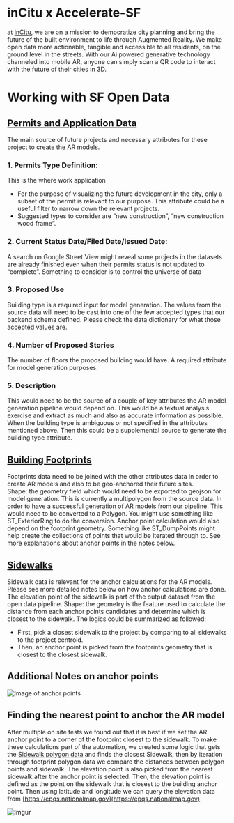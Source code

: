 # inCitu x Accelerate-SF
at [inCitu](https://www.incitu.us/), we are on a mission to democratize city planning and bring the future of the built environment to life through Augmented Reality. 
We make open data more actionable, tangible and accessible to all residents, on the ground level in the streets. 
With our Ai powered generative technology channeled into mobile AR, anyone can simply scan a QR code to interact with the future of their cities in 3D.

# Working with SF Open Data

## [Permits and Application Data](https://data.sfgov.org/Housing-and-Buildings/Building-Permits/i98e-djp9)
The main source of future projects and necessary attributes for these project to create the AR models. 

### 1. Permits Type Definition: 
This is the where work application 
* For the purpose of visualizing the future development in the city, only a subset of the permit is relevant to our purpose. This attribute could be a useful filter to narrow down the relevant projects.
* Suggested types to consider are “new construction”, “new construction wood frame”. 

### 2. Current Status Date/Filed Date/Issued Date: 
A search on Google Street View might reveal some projects in the datasets are already finished even when their permits status is not updated to “complete”. Something to consider is to control the universe of data 

### 3. Proposed Use
Building type is a required input for model generation. The values from the source data will need to be cast into one of the few accepted types that our backend schema defined. Please check the data dictionary for what those accepted values are. 

### 4. Number of Proposed Stories
The number of floors the proposed building would have. A required attribute for model generation purposes. 

### 5. Description
This would need to be the source of a couple of key attributes the AR model generation pipeline would depend on. This would be a textual analysis exercise and extract as much and also as accurate information as possible.
When the building type is ambiguous or not specified in the attributes mentioned above. Then this could be a supplemental source to generate the building type attribute. 

## [Building Footprints](https://data.sfgov.org/Geographic-Locations-and-Boundaries/Map-of-Building-Footprints/xy57-fey9)
Footprints data need to be joined with the other attributes data in order to create AR models and also to be geo-anchored their future sites.  
Shape: the geometry field which would need to be exported to geojson for model generation. This is currently a multipolygon from the source data. In order to have a successful generation of AR models from our pipeline. This would need to be converted to a Polygon. You might use something like ST_ExteriorRing to do the conversion. Anchor point calculation would also depend on the footprint geometry. Something like ST_DumpPoints might help create the collections of points that would be iterated through to. See more explanations about anchor points in the notes below. 

## [Sidewalks](https://data.sfgov.org/Transportation/Map-of-Sidewalk-Widths/ygcm-bt3x)
Sidewalk data is relevant for the anchor calculations for the AR models. Please see more detailed notes below on how anchor calculations are done. The elevation point of the sidewalk is part of the output dataset from the open data pipeline. 
Shape: the geometry is the feature used to calculate the distance from each anchor points candidates and determine which is closest to the sidewalk. The logics could be summarized as followed: 
* First, pick a closest sidewalk to the project by comparing to all sidewalks to the project centroid.
* Then, an anchor point is picked from the footprints geometry that is closest to the closest sidewalk.

## Additional Notes on anchor points
![Image of anchor points](https://i.imgur.com/kdr7RYA.png)

## Finding the nearest point to anchor the AR model
After multiple on site tests we found out that it is best if we set the AR anchor point to a corner of the footprint closest to the sidewalk. To make these calculations part of the automation, we created some logic that gets the [Sidewalk polygon data](https://data.cityofnewyork.us/City-Government/Sidewalk/vfx9-tbb6) and finds the closest Sidewalk, then by iteration through footprint polygon data we compare the distances between polygon points and sidewalk. The elevation point is also picked from the nearest sidewalk after the anchor point is selected. Then, the elevation point is defined as the point on the sidewalk that is closest to the building anchor point. Then using latitude and longitude we can query the elevation data from [https://epqs.nationalmap.gov](https://epqs.nationalmap.gov)

![Imgur](https://i.imgur.com/YmIloMJ.png)


